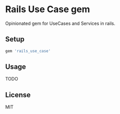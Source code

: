 # Rails Use Case gem

Opinionated gem for UseCases and Services in rails.


## Setup

```ruby
gem 'rails_use_case'
```


## Usage

TODO


## License

MIT

